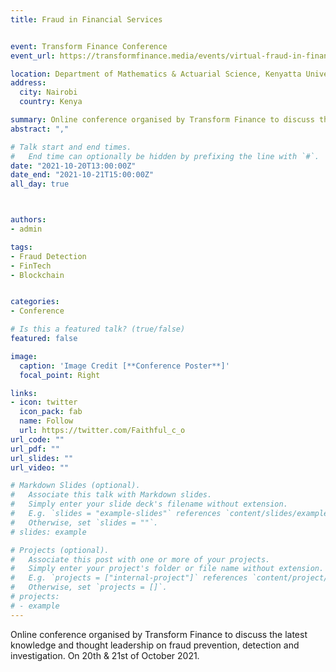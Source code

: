 ```yaml
---
title: Fraud in Financial Services


event: Transform Finance Conference                           
event_url: https://transformfinance.media/events/virtual-fraud-in-financial-services-north-america/

location: Department of Mathematics & Actuarial Science, Kenyatta University. 
address:
  city: Nairobi
  country: Kenya

summary: Online conference organised by Transform Finance to discuss the latest knowledge and thought leadership on fraud prevention, detection and investigation. On 20th & 21st of October 2021.
abstract: "," 

# Talk start and end times.
#   End time can optionally be hidden by prefixing the line with `#`.
date: "2021-10-20T13:00:00Z"
date_end: "2021-10-21T15:00:00Z"
all_day: true



authors:
- admin

tags:
- Fraud Detection
- FinTech
- Blockchain


categories:
- Conference

# Is this a featured talk? (true/false)
featured: false

image:
  caption: 'Image Credit [**Conference Poster**]'
  focal_point: Right

links:
- icon: twitter
  icon_pack: fab
  name: Follow
  url: https://twitter.com/Faithful_c_o
url_code: ""
url_pdf: ""
url_slides: ""
url_video: ""

# Markdown Slides (optional).
#   Associate this talk with Markdown slides.
#   Simply enter your slide deck's filename without extension.
#   E.g. `slides = "example-slides"` references `content/slides/example-slides.md`.
#   Otherwise, set `slides = ""`.
# slides: example

# Projects (optional).
#   Associate this post with one or more of your projects.
#   Simply enter your project's folder or file name without extension.
#   E.g. `projects = ["internal-project"]` references `content/project/deep-learning/index.md`.
#   Otherwise, set `projects = []`.
# projects:
# - example
---
```


Online conference organised by Transform Finance to discuss the latest knowledge and thought leadership on fraud prevention, detection and investigation. On 20th & 21st of October 2021.
